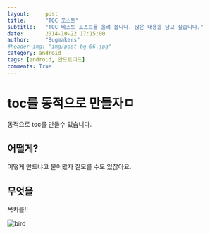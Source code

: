 ```yaml
---
layout:     post
title:      "TOC 포스트"
subtitle:   "TOC 테스트 포스트를 올려 봅니다. 많은 내용을 담고 싶습니다."
date:       2014-10-22 17:15:00
author:     "Bugmakers"
#header-img: "img/post-bg-06.jpg"
category: android
tags: [android, 안드로이드]
comments: True
---
```


# toc를 동적으로 만들자ㅁ

동적으로 toc를 만들수 있습니다. 

## 어떨게?

어떻게 만드냐고 물어봤자
잘모를 수도 있잖아요. 

## 무엇을

목차를!! 


<img src="{{ site.url }}/img/rabit.jpg" class="img-responsive" alt="bird">